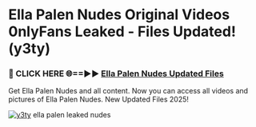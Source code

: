 # Ella Palen Nudes Original Videos 0nlyFans Leaked - Files Updated! (y3ty)

<h3>🔴 CLICK HERE 🌐==►► <a href="https://tinyurl.com/5h6xmrr3" rel="nofollow">Ella Palen Nudes Updated Files</a></h3>

Get Ella Palen Nudes and all content. Now you can access all videos and pictures of Ella Palen Nudes. New Updated Files 2025!

[![y3ty](https://i.imgur.com/KVD873Z.gif)](https://tinyurl.com/5h6xmrr3)
ella palen leaked nudes